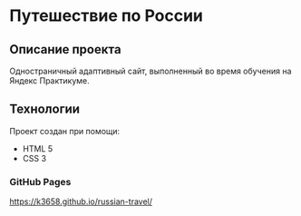 # Путешествие по России
## Описание проекта
Одностраничный адаптивный сайт, выполненный во время обучения на Яндекс Практикуме.
## Технологии
Проект создан при помощи:
* HTML 5
* CSS 3
### GitHub Pages
https://k3658.github.io/russian-travel/
